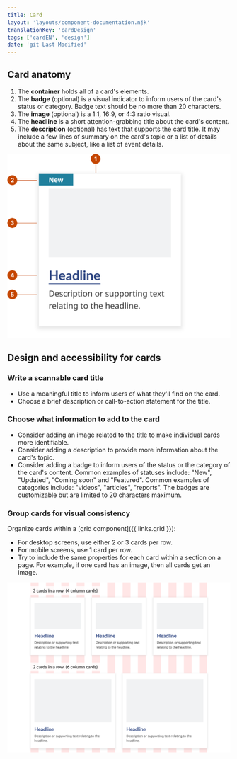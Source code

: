 ```yaml
---
title: Card
layout: 'layouts/component-documentation.njk'
translationKey: 'cardDesign'
tags: ['cardEN', 'design']
date: 'git Last Modified'
---
```


## Card anatomy

<ol class="anatomy-list">
  <li>The <strong>container</strong> holds all of a card's elements.</li>
  <li>The <strong>badge</strong> (optional) is a visual indicator to inform users of the card's status or category. Badge text should be no more than 20 characters.</li>
  <li>The <strong>image</strong> (optional) is a 1:1, 16:9, or 4:3 ratio visual.</li>
  <li>The <strong>headline</strong> is a short attention-grabbing title about the card's content.</li>
  <li>The <strong>description</strong> (optional) has text that supports the card title. It may include a few lines of summary on the card's topic or a list of details about the same subject, like a list of event details.</li>
</ol>

<img class="b-sm b-default p-300" src="/images/en/components/anatomy/gcds-card-anatomy.svg" alt="A card anatomy represented by 5 elements: the container, the badge, the image, the headline, and the description."/>

## Design and accessibility for cards

### Write a scannable card title

- Use a meaningful title to inform users of what they'll find on the card.
- Choose a brief description or call-to-action statement for the title.

### Choose what information to add to the card

- Consider adding an image related to the title to make individual cards more identifiable.
- Consider adding a description to provide more information about the card's topic.
- Consider adding a badge to inform users of the status or the category of the card's content. Common examples of statuses include: "New", "Updated", "Coming soon" and "Featured". Common examples of categories include: "videos", "articles", "reports". The badges are customizable but are limited to 20 characters maximum.

### Group cards for visual consistency

Organize cards within a [grid component]({{ links.grid }}):

- For desktop screens, use either 2 or 3 cards per row.
- For mobile screens, use 1 card per row.
- Try to include the same properties for each card within a section on a page. For example, if one card has an image, then all cards get an image.

<img src="/images/en/components/example/example-cards-in-grid.svg" alt="Cards grouped in two rows. The first row contains 3 cards (4 grid columns per card). The second row contains two cards (6 grid columns per card)."/>
